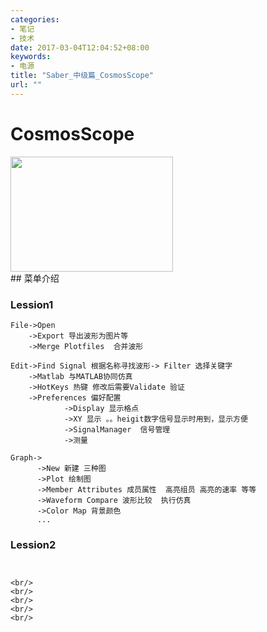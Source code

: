 ```yaml
---
categories:
- 笔记
- 技术
date: 2017-03-04T12:04:52+08:00
keywords:
- 电源
title: "Saber_中级篇_CosmosScope"
url: ""
---
```


# CosmosScope
<div>
    <img src="/media/note_img/Saber_中级篇_CosmosScope.png" width="260px" height="184px"/>
	
</div>
## 菜单介绍
<br/>

### Lession1
```
File->Open
	->Export 导出波形为图片等
	->Merge Plotfiles  合并波形

Edit->Find Signal 根据名称寻找波形-> Filter 选择关键字
	->Matlab 与MATLAB协同仿真
	->HotKeys 热键 修改后需要Validate 验证
	->Preferences 偏好配置
			->Display 显示格点
			->XY 显示 。。heigit数字信号显示时用到，显示方便
			->SignalManager  信号管理  
			->测量
			
Graph->
	  ->New 新建 三种图
	  ->Plot 绘制图
	  ->Member Attributes 成员属性  高亮组员 高亮的速率 等等
	  ->Waveform Compare 波形比较  执行仿真
	  ->Color Map 背景颜色
	  ...
```
### Lession2	
```


<br/>
<br/>
<br/>
<br/>
<br/>
